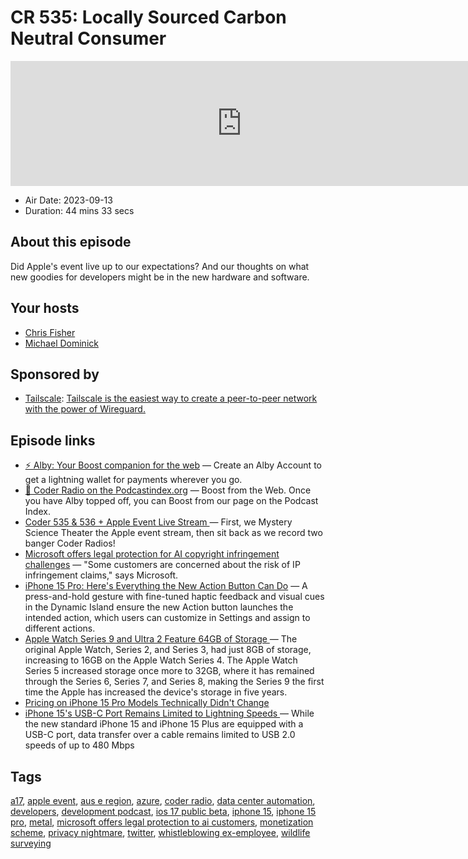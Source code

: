 # CR 535: Locally Sourced Carbon Neutral Consumer

<iframe src="https://player.fireside.fm/v2/MLf2ZzhC+q-QgHc9-?theme=dark" width="740" height="200" frameborder="0" scrolling="no"></iframe>

* Air Date: 2023-09-13
* Duration: 44 mins 33 secs

## About this episode

Did Apple's event live up to our expectations? And our thoughts on what new goodies for developers might be in the new hardware and software.

## Your hosts
* [Chris Fisher](https://coder.show/hosts/chrislas)
* [Michael Dominick](https://coder.show/hosts/michael)

## Sponsored by

  * [Tailscale](https://tailscale.com/coder): [Tailscale is the easiest way to create a peer-to-peer network with the power of Wireguard. ](https://tailscale.com/coder)



## Episode links

  * [⚡ Alby: Your Boost companion for the web](https://getalby.com/ "⚡ Alby: Your Boost companion for the web") — Create an Alby Account to get a lightning wallet for payments wherever you go. 
  * [🎉 Coder Radio on the Podcastindex.org](https://podcastindex.org/podcast/487548 "🎉 Coder Radio on the Podcastindex.org") — Boost from the Web. Once you have Alby topped off, you can Boost from our page on the Podcast Index.
  * [Coder 535 & 536 + Apple Event Live Stream ](https://jupiter.tube/w/uupoH7RsGENkvipKsnoqEu "Coder 535 & 536 + Apple Event Live Stream ") — First, we Mystery Science Theater the Apple event stream, then sit back as we record two banger Coder Radios!
  * [Microsoft offers legal protection for AI copyright infringement challenges](https://arstechnica.com/information-technology/2023/09/microsoft-offers-legal-protection-for-ai-copyright-infringement-challenges/ "Microsoft offers legal protection for AI copyright infringement challenges") — "Some customers are concerned about the risk of IP infringement claims," says Microsoft.
  * [iPhone 15 Pro: Here's Everything the New Action Button Can Do](https://www.macrumors.com/2023/09/12/iphone-15-pro-action-button-everything-it-can-do/ "iPhone 15 Pro: Here's Everything the New Action Button Can Do") — A press-and-hold gesture with fine-tuned haptic feedback and visual cues in the Dynamic Island ensure the new Action button launches the intended action, which users can customize in Settings and assign to different actions. 
  * [Apple Watch Series 9 and Ultra 2 Feature 64GB of Storage ](https://www.macrumors.com/2023/09/12/apple-watch-series-9-and-ultra-2-64gb-storage/ "Apple Watch Series 9 and Ultra 2 Feature 64GB of Storage ") — The original Apple Watch, Series 2, and Series 3, had just 8GB of storage, increasing to 16GB on the Apple Watch Series 4. The Apple Watch Series 5 increased storage once more to 32GB, where it has remained through the Series 6, Series 7, and Series 8, making the Series 9 the first time the Apple has increased the device's storage in five years. 
  * [Pricing on iPhone 15 Pro Models Technically Didn't Change ](https://www.macrumors.com/2023/09/12/iphone-15-pro-pricing/ "Pricing on iPhone 15 Pro Models Technically Didn't Change ")
  * [iPhone 15's USB-C Port Remains Limited to Lightning Speeds ](https://www.macrumors.com/2023/09/12/iphone-15-usb-port-limited-to-lightning-speeds/ "iPhone 15's USB-C Port Remains Limited to Lightning Speeds ") — While the new standard iPhone 15 and iPhone 15 Plus are equipped with a USB-C port, data transfer over a cable remains limited to USB 2.0 speeds of up to 480 Mbps



## Tags

[a17](https://coder.show/tags/a17), [apple event](https://coder.show/tags/apple%20event), [aus e region](https://coder.show/tags/aus%20e%20region), [azure](https://coder.show/tags/azure), [coder radio](https://coder.show/tags/coder%20radio), [data center automation](https://coder.show/tags/data%20center%20automation), [developers](https://coder.show/tags/developers), [development podcast](https://coder.show/tags/development%20podcast), [ios 17 public beta](https://coder.show/tags/ios%2017%20public%20beta), [iphone 15](https://coder.show/tags/iphone%2015), [iphone 15 pro](https://coder.show/tags/iphone%2015%20pro), [metal](https://coder.show/tags/metal), [microsoft offers legal protection to ai customers](https://coder.show/tags/microsoft%20offers%20legal%20protection%20to%20ai%20customers), [monetization scheme](https://coder.show/tags/monetization%20scheme), [privacy nightmare](https://coder.show/tags/privacy%20nightmare), [twitter](https://coder.show/tags/twitter), [whistleblowing ex-employee](https://coder.show/tags/whistleblowing%20ex-employee), [wildlife surveying](https://coder.show/tags/wildlife%20surveying)